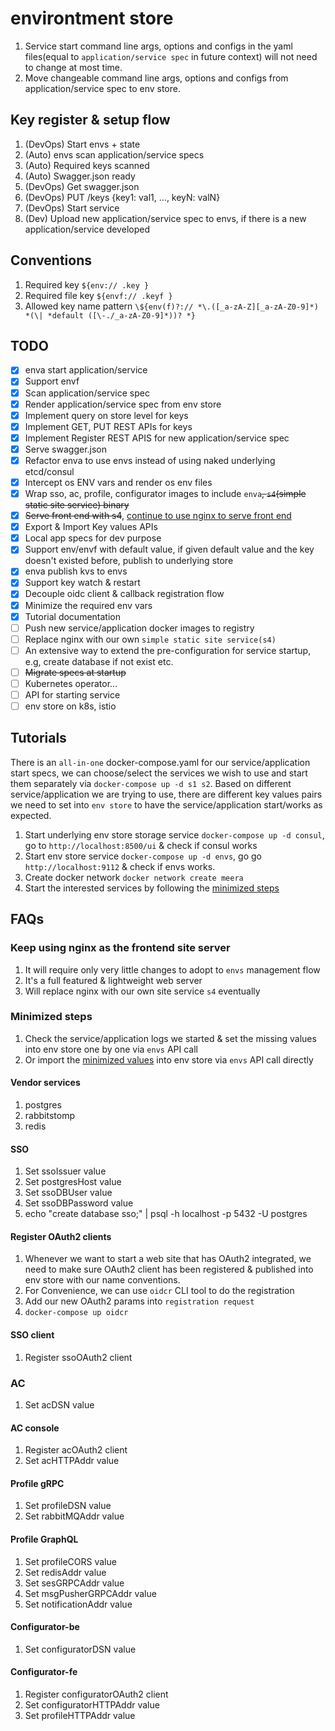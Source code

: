 # environtment store

1. Service start command line args, options and configs in the yaml files(equal to `application/service spec` in future context) will not need to change at most time.
1. Move changeable command line args, options and configs from application/service spec to env store.

## Key register & setup flow
1. (DevOps) Start envs + state
1. (Auto) envs scan application/service specs
1. (Auto) Required keys scanned
1. (Auto) Swagger.json ready
1. (DevOps) Get swagger.json
1. (DevOps) PUT /keys {key1: val1, ..., keyN: valN}
1. (DevOps) Start service
1. (Dev) Upload new application/service spec to envs, if there is a new application/service developed

## Conventions
1. Required key `${env:// .key }`
1. Required file key `${envf:// .keyf }`
1. Allowed key name pattern `\${env(f)?:// *\.([_a-zA-Z][_a-zA-Z0-9]*) *(\| *default ([\-./_a-zA-Z0-9]*))? *}`

## TODO
- [x] enva start application/service
- [x] Support envf
- [x] Scan application/service spec
- [x] Render application/service spec from env store
- [x] Implement query on store level for keys
- [x] Implement GET, PUT REST APIs for keys
- [x] Implement Register REST APIS for new application/service spec
- [x] Serve swagger.json
- [x] Refactor enva to use envs instead of using naked underlying etcd/consul
- [x] Intercept os ENV vars and render os env files
- [x] Wrap sso, ac, profile, configurator images to include `enva`~~, `s4`(simple static site service) binary~~
- [x] ~~Serve front end with s4~~, [continue to use nginx to serve front end](#Keep-using-nginx-as-the-frontend-site-server)
- [x] Export & Import Key values APIs 
- [x] Local app specs for dev purpose
- [x] Support env/envf with default value, if given default value and the key doesn't existed before, publish to underlying store
- [x] enva publish kvs to envs
- [x] Support key watch & restart
- [x] Decouple oidc client & callback registration flow 
- [x] Minimize the required env vars
- [x] Tutorial documentation
- [ ] Push new service/application docker images to registry
- [ ] Replace nginx with our own `simple static site service(s4)`
- [ ] An extensive way to extend the pre-configuration for service startup, e.g, create database if not exist etc.
- [ ] ~~Migrate specs at startup~~
- [ ] Kubernetes operator...
- [ ] API for starting service
- [ ] env store on k8s, istio

## Tutorials

There is an `all-in-one` docker-compose.yaml for our service/application start specs, we can choose/select the services we wish to use and start them separately via `docker-compose up -d s1 s2`.
Based on different service/application we are trying to use, there are different key values pairs we need to set into `env store` to have the service/application start/works as expected.

1. Start underlying env store storage service `docker-compose up -d consul`, go to `http://localhost:8500/ui` & check if consul works
1. Start env store service `docker-compose up -d envs`, go go `http://localhost:9112` & check if envs works.
1. Create docker network `docker network create meera`
1. Start the interested services by following the [minimized steps](#Minimized-steps)

## FAQs

### Keep using nginx as the frontend site server

1. It will require only very little changes to adopt to `envs` management flow
1. It's a full featured & lightweight web server
1. Will replace nginx with our own site service `s4` eventually

### Minimized steps

1. Check the service/application logs we started & set the missing values into env store one by one via `envs` API call 
1. Or import the [minimized values](assets/devspecs/minimized-kvs.yaml) into env store via `envs` API call directly

#### Vendor services
1. postgres
1. rabbitstomp
1. redis

#### SSO  
1. Set ssoIssuer value
1. Set postgresHost value
1. Set ssoDBUser value
1. Set ssoDBPassword value
1. echo "create database sso;" | psql -h localhost -p 5432 -U postgres 

#### Register OAuth2 clients

1. Whenever we want to start a web site that has OAuth2 integrated, we need to make sure OAuth2 client has been registered & published into env store with our name conventions.
1. For Convenience, we can use `oidcr` CLI tool to do the registration
1. Add our new OAuth2 params into `registration request` 
1. `docker-compose up oidcr`

#### SSO client
1. Register ssoOAuth2 client

### AC
1. Set acDSN value

#### AC console
1. Register acOAuth2 client
1. Set acHTTPAddr value

#### Profile gRPC
1. Set profileDSN value
1. Set rabbitMQAddr value

#### Profile GraphQL
1. Set profileCORS value
1. Set redisAddr value
1. Set sesGRPCAddr value
1. Set msgPusherGRPCAddr value
1. Set notificationAddr value

#### Configurator-be
1. Set configuratorDSN value

#### Configurator-fe
1. Register configuratorOAuth2 client
1. Set configuratorHTTPAddr value
1. Set profileHTTPAddr value
